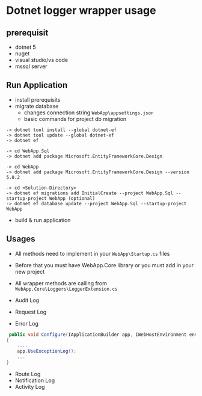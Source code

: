 # Dotnet logger wrapper usage

## prerequisit
- dotnet 5
- nuget
- visual studio/vs code
- mssql server

## Run Application
- install prerequisits
- migrate database 
  - changes connection string `WebApp\appsettings.json`
  - basic commands for project db migration
```
-> dotnet tool install --global dotnet-ef
-> dotnet tool update --global dotnet-ef
-> dotnet ef

-> cd WebApp.Sql
-> dotnet add package Microsoft.EntityFrameworkCore.Design

-> cd WebApp
-> dotnet add package Microsoft.EntityFrameworkCore.Design --version 5.0.2

-> cd <Solution-Directory>
-> dotnet ef migrations add InitialCreate --project WebApp.Sql --startup-project WebApp (optional)
-> dotnet ef database update --project WebApp.Sql --startup-project WebApp
```
- build & run application

## Usages
- All methods need to implement in your `WebApp\Startup.cs` files
- Before that you must have WebApp.Core library or you must add in your new project
- All wrapper methods are calling from `WebApp.Core\Loggers\LoggerExtension.cs`

- Audit Log
- Request Log
- Error Log
```cs
 public void Configure(IApplicationBuilder app, IWebHostEnvironment env)
{
    ....
    app.UseExceptionLog();
    ...
}
```
- Route Log
- Notification Log
- Activity Log



